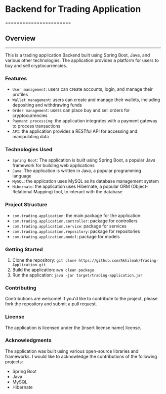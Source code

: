 # Backend for Trading Application
=======================

## Overview
------------
This is a trading application Backend built using Spring Boot, Java, and various other technologies. The application provides a platform for users to buy and sell cryptocurrencies.

### Features

* `User management`: users can create accounts, login, and manage their profiles
* `Wallet management`: users can create and manage their wallets, including depositing and withdrawing funds
* `Order management`: users can place buy and sell orders for cryptocurrencies
* `Payment processing`: the application integrates with a payment gateway to process transactions
* `API`: the application provides a RESTful API for accessing and manipulating data

### Technologies Used

* `Spring Boot`: The application is built using Spring Boot, a popular Java framework for building web applications
* `Java`: The application is written in Java, a popular programming language
* `MySQL`: the application uses MySQL as its database management system
* `Hibernate`: the application uses Hibernate, a popular ORM (Object-Relational Mapping) tool, to interact with the database


### Project Structure

* `com.trading.application`: the main package for the application
* `com.trading.application.controller`: package for controllers
* `com.trading.application.service`: package for services
* `com.trading.application.repository`: package for repositories
* `com.trading.application.model`: package for models

<!-- ### API Documentation

The API documentation is available at [insert link to API documentation]. -->

### Getting Started

1. Clone the repository: `git clone https://github.com/Akhilmak/Trading-Application.git`
2. Build the application: `mvn clean package`
3. Run the application: `java -jar target/trading-application.jar`

### Contributing

Contributions are welcome! If you'd like to contribute to the project, please fork the repository and submit a pull request.

### License

The application is licensed under the [insert license name] license.

### Acknowledgments

The application was built using various open-source libraries and frameworks. I would like to acknowledge the contributions of the following projects:

* Spring Boot
* Java
* MySQL
* Hibernate
